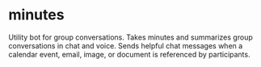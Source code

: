# minutes
Utility bot for group conversations. Takes minutes and summarizes group conversations in chat and voice. Sends helpful chat messages when a calendar event, email, image, or document is referenced by participants.
